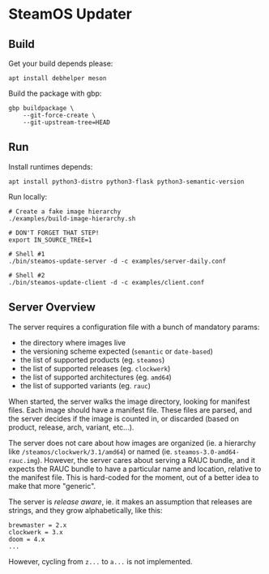 SteamOS Updater
===============


Build
-----

Get your build depends please:

    apt install debhelper meson

Build the package with gbp:

    gbp buildpackage \
        --git-force-create \
        --git-upstream-tree=HEAD



Run
---

Install runtimes depends:

    apt install python3-distro python3-flask python3-semantic-version

Run locally:

    # Create a fake image hierarchy
    ./examples/build-image-hierarchy.sh

    # DON'T FORGET THAT STEP!
    export IN_SOURCE_TREE=1

    # Shell #1
    ./bin/steamos-update-server -d -c examples/server-daily.conf

    # Shell #2
    ./bin/steamos-update-client -d -c examples/client.conf



Server Overview
---------------

The server requires a configuration file with a bunch of mandatory params:
- the directory where images live
- the versioning scheme expected (`semantic` or `date-based`)
- the list of supported products (eg. `steamos`)
- the list of supported releases (eg. `clockwerk`)
- the list of supported architectures (eg. `amd64`)
- the list of supported variants (eg. `rauc`)

When started, the server walks the image directory, looking for manifest files.
Each image should have a manifest file. These files are parsed, and the server
decides if the image is counted in, or discarded (based on product, release,
arch, variant, etc...).

The server does not care about how images are organized (ie. a hierarchy like
`/steamos/clockwerk/3.1/amd64`) or named (ie. `steamos-3.0-amd64-rauc.img`).
However, the server cares about serving a RAUC bundle, and it expects the RAUC
bundle to have a particular name and location, relative to the manifest file.
This is hard-coded for the moment, out of a better idea to make that more
"generic".

The server is *release aware*, ie. it makes an assumption that releases are
strings, and they grow alphabetically, like this:

    brewmaster = 2.x
    clockwerk = 3.x
    doom = 4.x
    ...

However, cycling from `z...` to `a...` is not implemented.

